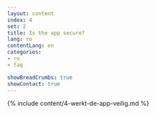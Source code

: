 ```yaml
---
layout: content
index: 4
set: 2
title: Is the app secure?
lang: ro
contentLang: en
categories:
- ro
- faq

showBreadCrumbs: true
showContact: true
---
```

{% include content/4-werkt-de-app-veilig.md %}
